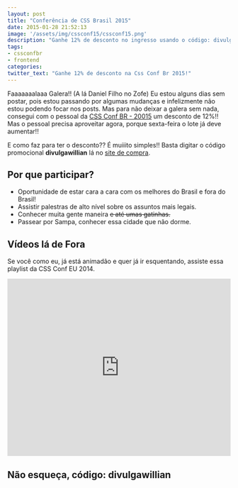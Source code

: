 ```yaml
---
layout: post
title: "Conferência de CSS Brasil 2015"
date: 2015-01-28 21:52:13
image: '/assets/img/cssconf15/cssconf15.png'
description: "Ganhe 12% de desconto no ingresso usando o código: divulgawillian"
tags:
- cssconfbr
- frontend
categories:
twitter_text: "Ganhe 12% de desconto na Css Conf Br 2015!"
---
```


Faaaaaaalaaa Galera!! (A lá Daniel Filho no Zofe) Eu estou alguns dias sem postar, pois estou passando por algumas mudanças e infelizmente não estou podendo focar nos posts. Mas para não deixar a galera sem nada, consegui com o pessoal da [CSS Conf BR - 20015](http://www.conferenciacssbrasil.com.br/) um desconto de 12%!! Mas o pessoal precisa aproveitar agora, porque sexta-feira o lote já deve aumentar!!

E como faz para ter o desconto?? É muiiito simples!! Basta digitar o código promocional **divulgawillian** lá no [site de compra](http://www.eventick.com.br/conferenciacssbrasil).

## Por que participar?

* Oportunidade de estar cara a cara com os melhores do Brasil e fora do Brasil!
* Assistir palestras de alto nível sobre os assuntos mais legais.
* Conhecer muita gente maneira <s>e até umas gatinhas. </s>
* Passear por Sampa, conhecer essa cidade que não dorme.

## Vídeos lá de Fora

Se você como eu, já está animadão e quer já ir esquentando, assiste essa playlist da CSS Conf EU 2014.

<iframe style="width: 100% !important; height: 400px" src="https://www.youtube.com/embed/bdQ-Okw9gPY?list=PL8rji95IPUUCSh--SjiyhiH1TXHx4avCM" frameborder="0" allowfullscreen></iframe>

## Não esqueça, código: divulgawillian